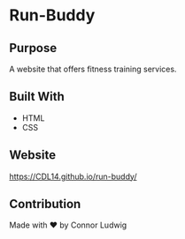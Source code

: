 # Run-Buddy

## Purpose
A website that offers fitness training services.

## Built With
* HTML
* CSS

## Website
https://CDL14.github.io/run-buddy/

## Contribution
Made with ❤️ by Connor Ludwig 

